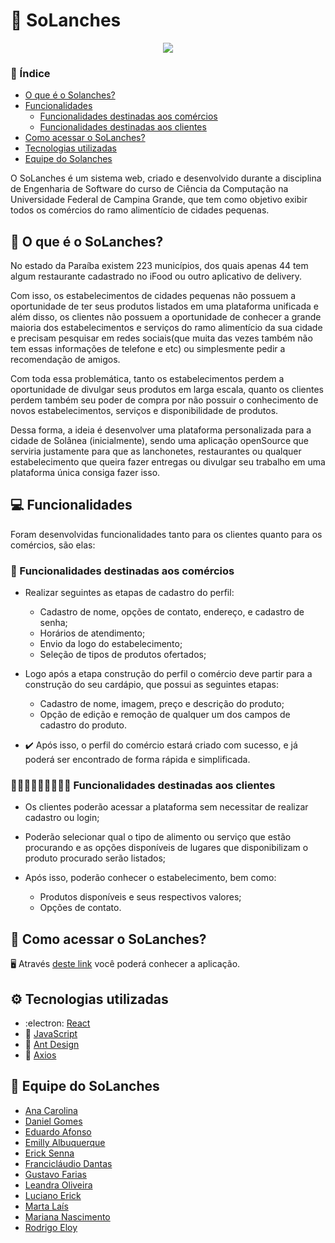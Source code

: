 
# 🍟 SoLanches

<p align=center>
  <img
 src="https://user-images.githubusercontent.com/50140771/128561548-3a8d25e1-c2a3-46ef-94f7-4447fcdc0a97.png"/> 
</p>



### 📎 Índice
- [O que é o Solanches?](https://github.com/SoLanches/Frontend-SoLanches/blob/main/README.md#-o-que-%C3%A9-o-solanches)
- [Funcionalidades](https://github.com/SoLanches/Frontend-SoLanches/blob/main/README.md#computer-funcionalidades)
  - [Funcionalidades destinadas aos comércios](https://github.com/SoLanches/Frontend-SoLanches/blob/main/README.md#convenience_store-funcionalidades-destinadas-aos-com%C3%A9rcios)
  - [Funcionalidades destinadas aos clientes](https://github.com/SoLanches/Frontend-SoLanches/blob/main/README.md#-funcionalidades-destinadas-aos-clientes)
 - [Como acessar o SoLanches?](https://github.com/SoLanches/Frontend-SoLanches/blob/main/README.md#link-como-acessar-o-solanches)
 - [Tecnologias utilizadas](https://github.com/SoLanches/Frontend-SoLanches/blob/main/README.md#gear-tecnologias-utilizadas)
 - [Equipe do Solanches](https://github.com/SoLanches/Frontend-SoLanches/blob/main/README.md#-equipe-do-solanches)


O SoLanches é um sistema web, criado e desenvolvido durante a disciplina de Engenharia de Software do curso de Ciência da Computação na Universidade Federal de Campina Grande, que tem como objetivo exibir todos os comércios do ramo alimentício de cidades pequenas.

## 📝 O que é o SoLanches?

No estado da Paraíba existem 223 municípios, dos quais apenas 44 tem algum restaurante cadastrado no iFood ou outro aplicativo de delivery. 

Com isso, os estabelecimentos  de cidades pequenas não possuem a oportunidade de ter seus produtos listados em uma plataforma unificada e além disso, os clientes não possuem a oportunidade de conhecer a grande maioria dos estabelecimentos e serviços do ramo alimentício da sua cidade e precisam pesquisar em redes sociais(que muita das vezes também não tem essas informações de telefone e etc) ou simplesmente pedir a recomendação de amigos.

Com toda essa problemática, tanto os estabelecimentos perdem a oportunidade de divulgar seus produtos em larga escala, quanto os clientes perdem também seu poder de compra por não possuir o conhecimento de novos estabelecimentos, serviços e disponibilidade de produtos.

Dessa forma, a ideia é desenvolver uma plataforma personalizada para a cidade de Solânea (inicialmente), sendo uma aplicação openSource que serviria justamente para que as lanchonetes, restaurantes ou qualquer estabelecimento que queira fazer entregas ou divulgar seu trabalho em uma plataforma única consiga fazer isso.


## :computer: Funcionalidades

Foram desenvolvidas funcionalidades tanto para os clientes quanto para os comércios, são elas:

### :convenience_store: Funcionalidades destinadas aos comércios

- Realizar  seguintes as etapas de cadastro do perfil:
  - Cadastro de nome, opções de contato, endereço, e cadastro de senha;
  - Horários de atendimento;
  - Envio da logo do estabelecimento;
  - Seleção de tipos de produtos ofertados;

- Logo após a etapa construção do perfil o comércio deve partir para a construção do seu cardápio, que possui as seguintes etapas:
  - Cadastro de nome, imagem, preço e descrição do produto;
  -  Opção de edição e remoção de qualquer um dos campos de cadastro do produto.

- ✔️ Após isso, o perfil do comércio estará criado com sucesso, e já poderá ser encontrado de forma rápida e simplificada.

### 👩🏼‍💻👨🏻‍💻👩🏾‍💻 Funcionalidades destinadas aos clientes

- Os clientes poderão acessar a plataforma sem necessitar de realizar cadastro ou login;

- Poderão selecionar qual o tipo de alimento ou serviço que estão procurando e as opções disponíveis de lugares que disponibilizam o produto procurado serão listados;

- Após isso, poderão conhecer o estabelecimento, bem como:
  - Produtos disponíveis e seus respectivos valores;
  - Opções de contato.


## :link: Como acessar o SoLanches?

🖥️ Através [deste link]() você poderá conhecer a aplicação.

## :gear: Tecnologias utilizadas

- :electron: [React](https://pt-br.reactjs.org/)
- :wrench: [JavaScript](https://developer.mozilla.org/pt-BR/docs/Web/JavaScript) 
- 📝 [Ant Design](https://ant.design/docs/react/introduce)
- :wrench: [Axios](https://axios-http.com/docs/intro)

## 📌 Equipe do SoLanches 

- [Ana Carolina](https://github.com/anacarolinacv)
- [Daniel Gomes](https://github.com/dnlgomesl)
- [Eduardo Afonso](https://github.com/EduardoNunes5)
- [Emilly Albuquerque](https://github.com/emys-alb)
- [Erick Senna](https://github.com/erickems)
- [Francicláudio Dantas](https://github.com/claudiodantas)
- [Gustavo Farias](https://github.com/GusttaFS)
- [Leandra Oliveira](https://github.com/LeandraOS)
- [Luciano Erick](https://github.com/LucianErick)
- [Marta Laís](https://github.com/martalais)
- [Mariana Nascimento](https://github.com/marianasn)
- [Rodrigo Eloy](https://github.com/RodrigoEC)

